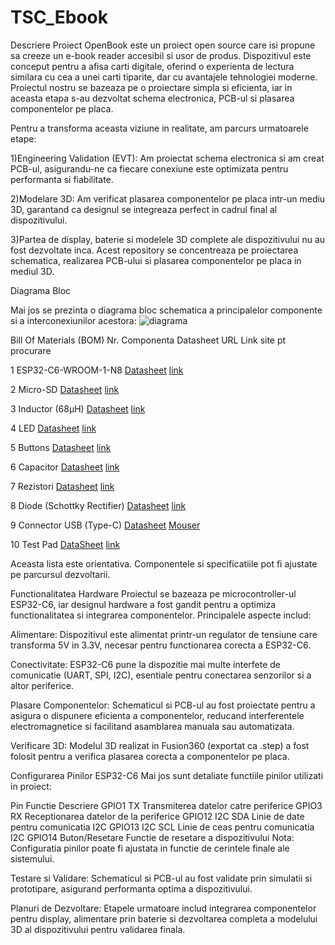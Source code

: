 # TSC_Ebook
Descriere Proiect
OpenBook este un proiect open source care isi propune sa creeze un e-book reader accesibil si usor de produs. Dispozitivul este conceput pentru a afisa carti digitale, oferind o experienta de lectura similara cu cea a unei carti tiparite, dar cu avantajele tehnologiei moderne. Proiectul nostru se bazeaza pe o proiectare simpla si eficienta, iar in aceasta etapa s-au dezvoltat schema electronica, PCB-ul si plasarea componentelor pe placa.

Pentru a transforma aceasta viziune in realitate, am parcurs urmatoarele etape:

1)Engineering Validation (EVT): Am proiectat schema electronica si am creat PCB-ul, asigurandu-ne ca fiecare conexiune este optimizata pentru performanta si fiabilitate.

2)Modelare 3D: Am verificat plasarea componentelor pe placa intr-un mediu 3D, garantand ca designul se integreaza perfect in cadrul final al dispozitivului.

3)Partea de display, baterie si modelele 3D complete ale dispozitivului nu au fost dezvoltate inca. Acest repository se concentreaza pe proiectarea schematica, realizarea PCB-ului si plasarea componentelor pe placa in mediul 3D.


Diagrama Bloc

Mai jos se prezinta o diagrama bloc schematica a principalelor componente si a interconexiunilor acestora:
![diagrama](https://github.com/user-attachments/assets/beb14f03-0eaf-43f4-b607-428d83303f6e)


Bill Of Materials (BOM)
Nr.	Componenta	Datasheet URL	Link site pt procurare

1	ESP32-C6-WROOM-1-N8	[Datasheet](https://www.espressif.com/sites/default/files/documentation/esp32-c6-wroom-1_wroom-1u_datasheet_en.pdf)	[link](https://www.digikey.com/en/products/detail/espressif-systems/ESP32-C6-WROOM-1-N8/17728866?utm_source=snapeda&utm_campaign=buynow&utm_medium=aggregator)

2	Micro-SD	[Datasheet](https://www.attend.com.tw/data/download/file/112A-TAAR-R03_Spec.pdf)	[link](https://www.digikey.com/en/products/detail/attend-technology/112A-TAAR-R03/17633923)

3	Inductor (68µH)	[Datasheet](https://www.we-online.com/components/products/datasheet/784373170680.pdf)	[link](https://ro.mouser.com/ProductDetail/Wurth-Elektronik/784373170680?qs=sGAEpiMZZMv126LJFLh8yzGkpireax1GgDeN9GF1EUQ%3D)

4	LED	[Datasheet](https://www.bridgelux.com/sites/default/files/resource_media/DS51_Rev%20F%20Bridgelux%20SMD%203030%20Data%20sheet.pdf)	[link](https://www.digikey.com/en/products/detail/bridgelux/BXEM-27E0000-0-000/6618599)

5	Buttons	[Datasheet](https://configured-product-images.s3.amazonaws.com/Datasheets/TL3315.pdf)	[link](https://www.digikey.com/en/products/detail/e-switch/TL3315NF250Q/1870396)

6	Capacitor 	[Datasheet](https://eu.mouser.com/datasheet/2/40/cx5r_KGM-3223198.pdf)	[link](https://ro.mouser.com/ProductDetail/KYOCERA-AVX/0402YD104MAT2A?qs=4PckX6MNpMErOINbbZj3Cw%3D%3D&srsltid=AfmBOorRllqAGFDVGSlUxRe1HCu5DEMiSSNplU-KeE2woDnCuT1J4_ia)

7	Rezistori	[Datasheet](https://www.yageo.com/upload/media/product/products/datasheet/rchip/PYu-RC_Group_51_RoHS_L_12.pdf)	[link](https://www.digikey.com/en/products/detail/yageo/RC0402JR-07100KL/726416)

8	Diode (Schottky Rectifier)	[Datasheet](https://datasheets.kyocera-avx.com/schottky.pdf)	[link](https://www.digikey.com/en/products/detail/kyocera-avx/sd0805s020s1r0/3749517)

9	Connector USB (Type-C)	[Datasheet](https://gct.co/files/drawings/usb4110.pdf)	[Mouser](https://ro.mouser.com/ProductDetail/GCT/USB4110-GF-A?qs=KUoIvG%2F9IlYiZvIXQjyJeA%3D%3D&utm_id=6470900573&utm_source=google&utm_medium=cpc&utm_marketing_tactic=emeacorp&gad_source=1)

10	Test Pad 	[DataSheet](https://cdn-shop.adafruit.com/product-files/3825/3825_diagram.PDF) [link](https://componentsearchengine.com/prices/3825?manufacturer=Adafruit)

 Aceasta lista este orientativa. Componentele si specificatiile pot fi ajustate pe parcursul dezvoltarii.

Functionalitatea Hardware
Proiectul se bazeaza pe microcontroller-ul ESP32-C6, iar designul hardware a fost gandit pentru a optimiza functionalitatea si integrarea componentelor. Principalele aspecte includ:

Alimentare: Dispozitivul este alimentat printr-un regulator de tensiune care transforma 5V in 3.3V, necesar pentru functionarea corecta a ESP32-C6.

Conectivitate: ESP32-C6 pune la dispozitie mai multe interfete de comunicatie (UART, SPI, I2C), esentiale pentru conectarea senzorilor si a altor periferice.

Plasare Componentelor: Schematicul si PCB-ul au fost proiectate pentru a asigura o dispunere eficienta a componentelor, reducand interferentele electromagnetice si facilitand asamblarea manuala sau automatizata.

Verificare 3D: Modelul 3D realizat in Fusion360 (exportat ca .step) a fost folosit pentru a verifica plasarea corecta a componentelor pe placa.

Configurarea Pinilor ESP32-C6
Mai jos sunt detaliate functiile pinilor utilizati in proiect:

Pin	    Functie	          Descriere
GPIO1	  TX	            Transmiterea datelor catre periferice
GPIO3	  RX	            Receptionarea datelor de la periferice
GPIO12	I2C             SDA	Linie de date pentru comunicatia I2C
GPIO13	I2C             SCL	Linie de ceas pentru comunicatia I2C
GPIO14	Buton/Resetare	Functie de resetare a dispozitivului
Nota: Configuratia pinilor poate fi ajustata in functie de cerintele finale ale sistemului.


Testare si Validare: Schematicul si PCB-ul au fost validate prin simulatii si prototipare, asigurand performanta optima a dispozitivului.

Planuri de Dezvoltare: Etapele urmatoare includ integrarea componentelor pentru display, alimentare prin baterie si dezvoltarea completa a modelului 3D al dispozitivului pentru validarea finala.

